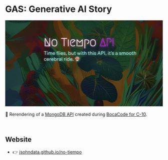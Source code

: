 # GAS: Generative AI Story
[![screen shot](./src/images/readme.jpg)](https://jsohndata.github.io/no-tiempo/)

🚀 Rerendering of a [MongoDB API](https://github.com/jsohndata/no-tiempo-mongodb-api) created during [BocaCode for C-10](https://jsohndata.github.io/bocacode-c10-final-project-portfolio/).

<br>

## Website
* 👉 [jsohndata.github.io/no-tiempo](https://jsohndata.github.io/no-tiempo/)